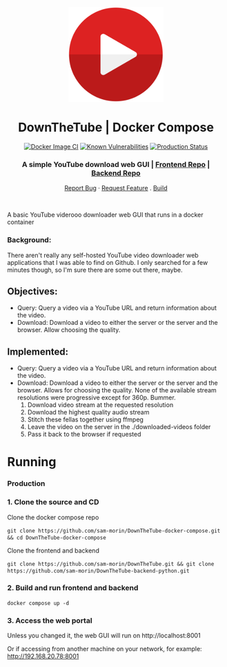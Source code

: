 
<div align="center">
  <img src="./play-button-4210.svg" alt="Logo" width="220">

  <h1 align="center">DownTheTube | Docker Compose</h1>

  [![Docker Image CI](https://github.com/sam-morin/ArcorOCR-frontend/actions/workflows/docker-image.yml/badge.svg?branch=main)](https://github.com/sam-morin/ArcorOCR-frontend/actions/workflows/docker-image.yml)
[![Known Vulnerabilities](https://snyk.io/test/github/dwyl/hapi-auth-jwt2/badge.svg?targetFile=package.json&style=flat-square)](https://snyk.io/test/github/dwyl/hapi-auth-jwt2?targetFile=package.json)
[![Production Status](https://img.shields.io/badge/Production_Status-active-green)](https://arcorocr.com)

  <p align="center">
    <h3>A simple YouTube download web GUI | <a href="https://github.com/sam-morin/DownTheTube">Frontend Repo</a> | <a href="https://github.com/sam-morin/DownTheTube-python-backend">Backend Repo</a></h3>
    <a href="https://github.com/sam-morin/DownTheTube/issues">Report Bug</a>
    ·
    <a href="https://github.com/sam-morin/DownTheTube/issues">Request Feature</a>
    .
    <a href="#running">Build</a>
  </p>
</div>

<br/>

A basic YouTube viderooo downloader web GUI that runs in a docker container

### Background:
There aren't really any self-hosted YouTube video downloader web applications that I was able to find on Github. I only searched for a few minutes though, so I'm sure there are some out there, maybe.

## Objectives:
- Query: 
    Query a video via a YouTube URL and return information about the video.
- Download:
    Download a video to either the server or the server and the browser. Allow choosing the quality.


## Implemented:
- Query:
    Query a video via a YouTube URL and return information about the video.
- Download:
    Download a video to either the server or the server and the browser. Allows for choosing the quality.
    None of the available stream resolutions were progressive except for 360p. Bummer.
    1. Download video stream at the requested resolution
    2. Download the highest quality audio stream
    3. Stitch these fellas together using ffmpeg
    4. Leave the video on the server in the ./downloaded-videos folder
    5. Pass it back to the browser if requested

# Running

### Production

### 1. Clone the source and CD

Clone the docker compose repo
```shell
git clone https://github.com/sam-morin/DownTheTube-docker-compose.git && cd DownTheTube-docker-compose
```

Clone the frontend and backend
```shell
git clone https://github.com/sam-morin/DownTheTube.git && git clone https://github.com/sam-morin/DownTheTube-backend-python.git
```

### 2. Build and run frontend and backend

```shell
docker compose up -d
```

### 3. Access the web portal 

Unless you changed it, the web GUI will run on http://localhost:8001

Or if accessing from another machine on your network, for example: http://192.168.20.78:8001